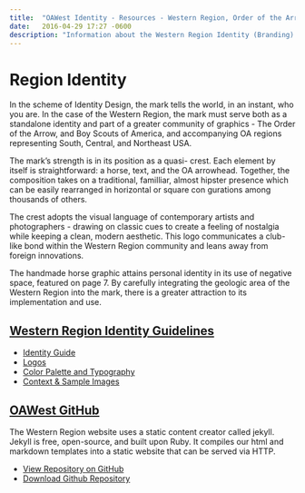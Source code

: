 ```yaml
---
title:  "OAWest Identity - Resources - Western Region, Order of the Arrow, Boy Scouts of America"
date:   2016-04-29 17:27 -0600
description: "Information about the Western Region Identity (Branding) Guidelines."
---
```


# Region Identity

In the scheme of Identity Design, the mark tells the world, in an instant, who you are. In the case of the Western Region, the mark must serve both as a standalone identity and part of a greater community of graphics - The Order of the Arrow, and Boy Scouts of America, and accompanying OA regions representing South, Central, and Northeast USA.

The mark’s strength is in its position as a quasi- crest. Each element by itself is straightforward: a horse, text, and the OA arrowhead. Together, the composition takes on a traditional, familliar, almost hipster presence which can be easily rearranged in horizontal or square con gurations among thousands of others.

The crest adopts the visual language of contemporary artists and photographers - drawing on classic cues to create a feeling of nostalgia while keeping a clean, modern aesthetic. This logo communicates a club-like bond within the Western Region community and leans away from foreign innovations.

The handmade horse graphic attains personal identity in its use of negative space, featured on page 7. By carefully integrating the geologic area of the Western Region into the mark, there is a greater attraction to its implementation and use.

## [Western Region Identity Guidelines](https://github.com/OAWest/identity)

* [Identity Guide](https://github.com/OAWest/identity/raw/master/Identity.pdf)
* [Logos](https://github.com/OAWest/identity/tree/master/Logos)
* [Color Palette and Typography](https://github.com/OAWest/identity/tree/master/Specifications)
* [Context & Sample Images](https://github.com/OAWest/identity/tree/master/Context)


## [OAWest GitHub](https://github.com/OAWest/western.oa-bsa.org)

The Western Region website uses a static content creator called jekyll. Jekyll is free, open-source, and built upon Ruby. It compiles our html and markdown templates into a static website that can be served via HTTP.

* [View Repository on GitHub](https://github.com/OAWest/western.oa-bsa.org)
* [Download Github Repository](https://github.com/OAWest/identity/archive/master.zip)